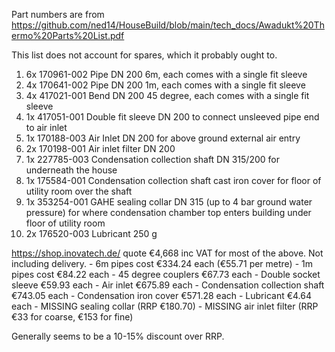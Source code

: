 Part numbers are from https://github.com/ned14/HouseBuild/blob/main/tech_docs/Awadukt%20Thermo%20Parts%20List.pdf

This list does not account for spares, which it probably ought to.

1. 6x 170961-002 Pipe DN 200 6m, each comes with a single fit sleeve
2. 4x 170641-002 Pipe DN 200 1m, each comes with a single fit sleeve
3. 4x 417021-001 Bend DN 200 45 degree, each comes with a single fit sleeve
4. 1x 417051-001 Double fit sleeve DN 200 to connect unsleeved pipe end to air inlet
5. 1x 170188-003 Air Inlet DN 200 for above ground external air entry
6. 2x 170198-001 Air inlet filter DN 200
7. 1x 227785-003 Condensation collection shaft DN 315/200 for underneath the house
8. 1x 175584-001 Condensation collection shaft cast iron cover for floor of utility room over the shaft
9. 1x 353254-001 GAHE sealing collar DN 315 (up to 4 bar ground water pressure) for where condensation chamber top enters building under floor of utility room
10. 2x 176520-003 Lubricant 250 g

https://shop.inovatech.de/ quote €4,668 inc VAT for most of the above. Not including delivery.
    - 6m pipes cost €334.24 each (€55.71 per metre)
    - 1m pipes cost €84.22 each
    - 45 degree couplers €67.73 each
    - Double socket sleeve €59.93 each
    - Air inlet €675.89 each
    - Condensation collection shaft €743.05 each
    - Condensation iron cover €571.28 each
    - Lubricant €4.64 each
    - MISSING sealing collar (RRP €180.70)
    - MISSING air inlet filter (RRP €33 for coarse, €153 for fine)
    
Generally seems to be a 10-15% discount over RRP.

